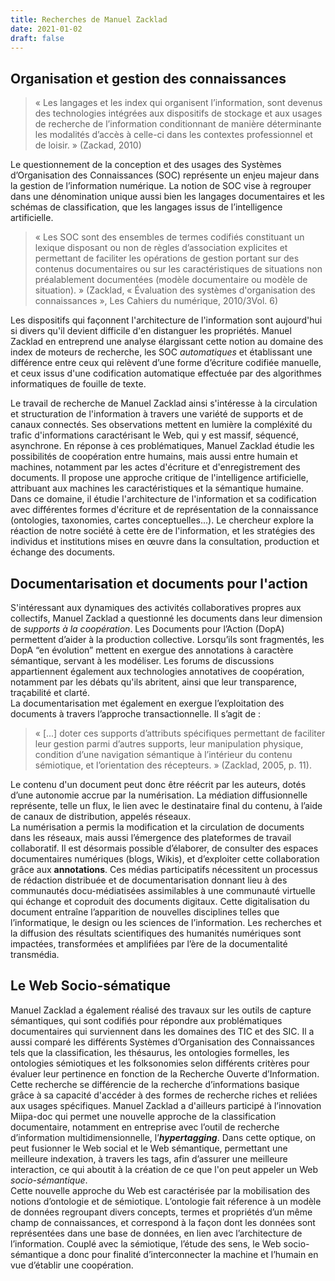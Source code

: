 ```yaml
---
title: Recherches de Manuel Zacklad
date: 2021-01-02
draft: false
---
```



## Organisation et gestion des connaissances

> « Les langages et les index qui organisent l’information, sont devenus des technologies intégrées aux dispositifs de stockage et aux usages de recherche de l’information conditionnant de manière déterminante les modalités d’accès à celle-ci dans les contextes professionnel et de loisir. » (Zackad, 2010)
>  
Le questionnement de la conception et des usages des Systèmes d’Organisation des Connaissances (SOC) représente un enjeu majeur dans la gestion de l’information numérique. La notion de SOC vise à regrouper dans une dénomination unique aussi bien les langages documentaires et les schémas de classification, que les langages issus de l’intelligence artificielle.
> « Les SOC sont des ensembles de termes codifiés constituant un lexique disposant ou non de règles d’association explicites et permettant de faciliter les opérations de gestion portant sur des contenus documentaires ou sur les caractéristiques de situations non préalablement documentées (modèle documentaire ou modèle de situation). » (Zacklad, « Évaluation des systèmes d'organisation des connaissances », Les Cahiers du numérique, 2010/3Vol. 6)

Les dispositifs qui façonnent l'architecture de l'information sont aujourd'hui si divers qu'il devient difficile d'en distanguer les propriétés. Manuel Zacklad en entreprend une analyse élargissant cette notion au domaine des index de moteurs de recherche, les SOC *automatiques* et établissant une différence entre ceux qui relèvent d’une forme d’écriture codifiée manuelle, et ceux issus d'une codification automatique effectuée par des algorithmes informatiques de fouille de texte. 

Le travail de recherche de Manuel Zacklad ainsi s'intéresse à la circulation et structuration de l'information à travers une variété de supports et de canaux connectés. Ses observations mettent en lumière la compléxité du trafic d'informations caractérisant le Web, qui y est massif, séquencé, asynchrone. En réponse à ces problématiques, Manuel Zacklad étudie les possibilités de coopération entre humains, mais aussi entre humain et machines, notamment par les actes d'écriture et d'enregistrement des documents. Il propose une approche critique de l'intelligence artificielle, attribuant aux machines les caractéristiques et la sémantique humaine. Dans ce domaine, il étudie l'architecture de l'information et sa codification avec différentes formes d'écriture et de représentation de la connaissance (ontologies, taxonomies, cartes conceptuelles...). Le chercheur explore la réaction de notre société à cette ère de l'information, et les stratégies des individus et institutions mises en œuvre dans la consultation, production et échange des documents.  


## Documentarisation et documents pour l'action  

S'intéressant aux dynamiques des activités collaboratives propres aux collectifs, Manuel Zacklad a questionné les documents dans leur dimension de *supports à la coopération*. Les Documents pour l’Action (DopA) permettent d’aider à la production collective. Lorsqu’ils sont fragmentés, les DopA “en évolution” mettent en exergue des annotations à caractère sémantique, servant à les modéliser. Les forums de discussions appartiennent également aux technologies annotatives de coopération, notamment par les débats qu'ils abritent, ainsi que leur transparence, traçabilité et clarté.  
La documentarisation met également en exergue l’exploitation des documents à travers l’approche transactionnelle. Il s’agit de :
> « [...] doter ces supports d’attributs spécifiques permettant de faciliter leur gestion parmi d’autres supports, leur manipulation physique, condition d’une navigation sémantique à l’intérieur du contenu sémiotique, et l’orientation des récepteurs. »  (Zacklad, 2005, p. 11).  
> 
Le contenu d'un document peut donc être réécrit par les auteurs, dotés d’une autonomie accrue par la numérisation. La médiation diffusionnelle représente, telle un flux, le lien avec le destinataire final du contenu, à l’aide de canaux de distribution, appelés réseaux.  
La numérisation a permis la modification et la circulation de documents dans les réseaux, mais aussi l’émergence des plateformes de travail collaboratif. Il est désormais possible d’élaborer, de consulter des espaces documentaires numériques (blogs, Wikis), et d’exploiter cette collaboration grâce aux **annotations**. Ces médias participatifs nécessitent un processus de rédaction distribuée et de documentarisation donnant lieu à des communautés docu-médiatisées assimilables à une communauté virtuelle qui échange et coproduit des documents digitaux. Cette digitalisation du document entraîne l’apparition de nouvelles disciplines telles que l’informatique, le design ou les sciences de l’information. Les recherches et la diffusion des résultats scientifiques des humanités numériques sont impactées, transformées et amplifiées par l’ère de la documentalité transmédia.  

## Le Web Socio-sématique  

Manuel Zacklad a également réalisé des travaux sur les outils de capture sémantiques, qui sont codifiés pour répondre aux problématiques documentaires qui surviennent dans les domaines des TIC et des SIC. Il a aussi comparé les différents Systèmes d’Organisation des Connaissances tels que la classification, les thésaurus, les ontologies formelles, les ontologies sémiotiques et les folksonomies selon différents critères pour évaluer leur pertinence en fonction de la Recherche Ouverte d’Information. Cette recherche se différencie de la recherche d’informations basique grâce à sa capacité d'accéder à des formes de recherche riches et reliées aux usages spécifiques.  Manuel Zacklad a d'ailleurs participé à l’innovation Miipa-doc qui permet une nouvelle approche de la classification documentaire, notamment en entreprise avec l’outil de recherche d’information multidimensionnelle, l’***hypertagging***. Dans cette optique, on peut fusionner le Web social et le Web sémantique, permettant une meilleure indexation, à travers les tags, afin d’assurer une meilleure interaction, ce qui aboutit à la création de ce que l'on peut appeler un Web *socio-sémantique*.  
Cette nouvelle approche du Web est caractérisée par la mobilisation des notions d’ontologie et de sémiotique. L’ontologie fait réference à un modèle de données regroupant divers concepts, termes et propriétés d’un même champ de connaissances, et correspond à la façon dont les données sont représentées dans une base de données, en lien avec l’architecture de l’information. Couplé avec la sémiotique, l’étude des sens, le Web socio-sémantique a donc pour finalité d’interconnecter la machine et l’humain en vue d’établir une coopération.

